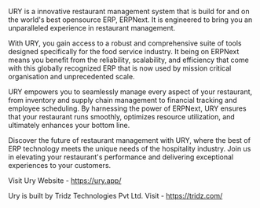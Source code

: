 URY is a innovative restaurant management system that is build for and on the world's best opensource ERP, ERPNext. It is engineered to bring you an unparalleled experience in restaurant management.

With URY, you gain access to a robust and comprehensive suite of tools designed specifically for the food service industry. It being on ERPNext means you benefit from the reliability, scalability, and efficiency that come with this globally recognized ERP that is now used by mission critical organisation and unprecedented scale.

URY empowers you to seamlessly manage every aspect of your restaurant, from inventory and supply chain management to financial tracking and employee scheduling. By harnessing the power of ERPNext, URY ensures that your restaurant runs smoothly, optimizes resource utilization, and ultimately enhances your bottom line.

Discover the future of restaurant management with URY, where the best of ERP technology meets the unique needs of the hospitality industry. Join us in elevating your restaurant's performance and delivering exceptional experiences to your customers.

Visit Ury Website - https://ury.app/

Ury is built by Tridz Technologies Pvt Ltd. Visit - https://tridz.com/
